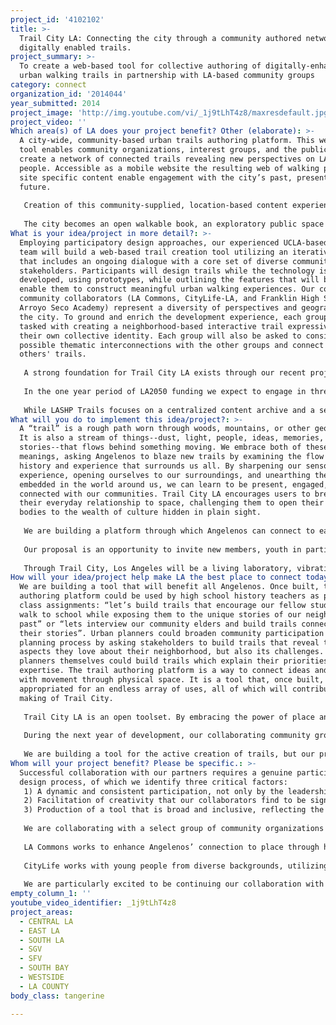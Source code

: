 ```yaml
---
project_id: '4102102'
title: >-
  Trail City LA: Connecting the city through a community authored network of
  digitally enabled trails.
project_summary: >-
  To create a web-based tool for collective authoring of digitally-enhanced
  urban walking trails in partnership with LA-based community groups
category: connect
organization_id: '2014044'
year_submitted: 2014
project_image: 'http://img.youtube.com/vi/_1j9tLhT4z8/maxresdefault.jpg'
project_video: ''
Which area(s) of LA does your project benefit? Other (elaborate): >-
  A city-wide, community-based urban trails authoring platform. This web-based
  tool enables community organizations, interest groups, and the public to
  create a network of connected trails revealing new perspectives on LA and its
  people. Accessible as a mobile website the resulting web of walking paths and
  site specific content enable engagement with the city’s past, present, and
  future.
    
   Creation of this community-supplied, location-based content experienced when walking stimulates discovery and promote new forms of collaborative, self-reflexive, space-oriented storytelling.
    
   The city becomes an open walkable book, an exploratory public space archive, a playful gallery about itself. Let’s fill it with content and narratives that connect us
What is your idea/project in more detail?: >-
  Employing participatory design approaches, our experienced UCLA-based creative
  team will build a web-based trail creation tool utilizing an iterative process
  that includes an ongoing dialogue with a core set of diverse community
  stakeholders. Participants will design trails while the technology is being
  developed, using prototypes, while outlining the features that will best
  enable them to construct meaningful urban walking experiences. Our confirmed
  community collaborators (LA Commons, CityLife-LA, and Franklin High School’s
  Arroyo Seco Academy) represent a diversity of perspectives and geographies in
  the city. To ground and enrich the development experience, each group will be
  tasked with creating a neighborhood-based interactive trail expressive of
  their own collective identity. Each group will also be asked to consider the
  possible thematic interconnections with the other groups and connect to each
  others' trails.
   
   A strong foundation for Trail City LA exists through our recent project at the Los Angeles State Historic Park (LASHP). Inspired by the work of students from Franklin High School in Highland Park and through collaboration with institutions based in Northeast Downtown LA, the predecessor LASHP Trails project consists of a mobile website experience featuring three loop trails emanating from LASHP. We will draw on this experience and the technology created for the LASHP Trails project to develop an open source toolset allowing for other community organizations and interest groups to generate and interconnect their own trails. In addition, we will expand the successfully designed and tested LASHP Trails user experience to include social media capabilities that enable personalization, annotation, and dialog between users.
   
   In the one year period of LA2050 funding we expect to engage in three cycles of development, community authoring, and navigation experience. This participatory, dialogic process will permit the development of a tool which integrates the real interests and experiences of each layer of future users.
   
   While LASHP Trails focuses on a centralized content archive and a set of predefined paths, Trail City LA will expand the possibilities to an open content/dynamic pathways approach. Each community group will be able to upload their own site-specific media and connect it to related hotspots in the city. Hotspots will initially be able to contain sequences of images and text, but eventually sounds and videos as well.
What will you do to implement this idea/project?: >-
  A “trail” is a rough path worn through woods, mountains, or other geographies.
  It is also a stream of things--dust, light, people, ideas, memories,
  stories--that flows behind something moving. We embrace both of these
  meanings, asking Angelenos to blaze new trails by examining the flow of
  history and experience that surrounds us all. By sharpening our sensory
  experience, opening ourselves to our surroundings, and unearthing the stories
  embedded in the world around us, we can learn to be present, engaged, and
  connected with our communities. Trail City LA encourages users to break with
  their everyday relationship to space, challenging them to open their minds and
  bodies to the wealth of culture hidden in plain sight.
   
   We are building a platform through which Angelenos can connect to each other through the medium of place. To author a trail is to embed stories and ideas in space, transforming the seemingly mundane into material for dialogue and creative thinking.
   
   Our proposal is an opportunity to invite new members, youth in particular, into existing community groups, sustain their interest, scaffold their participation, and support the development of a critical understanding of community issues and relate them to larger political and institutional arrangements. Our collaborative work with diverse community groups on the creation of a trail authoring platform ensures a truly user-generated and user-friendly tool which will allow community groups to creatively express their perspective on Los Angeles, furthering their understanding of the world around them and their agency within it. Users will emerge as neighborhood advocates, rooted in their communities and empowered by the interactive public demonstration of their research and their creativity.
   
   Through Trail City, Los Angeles will be a living laboratory, vibrating with the voices and forms of its past, present, and potential future. Our dream outcome of Angelenos’ collective use of the trail authoring platform is the entire city connected through a web of community-authored content. It is a dynamic network of nodal content dancing within Los Angeles, turning any walk into a trail. A trail that is not static, but alive and awaiting your input or augmentation. We believe the best way to connect with the city is on two feet, Trail City LA will be a powerful tool for encouraging walking as an exploratory activity and enhancing our connection to place through engagement and creativity.
How will your idea/project help make LA the best place to connect today? In LA2050?: >-
  We are building a tool that will benefit all Angelenos. Once built, the trail
  authoring platform could be used by high school history teachers as part of
  class assignments: “let’s build trails that encourage our fellow students to
  walk to school while exposing them to the unique stories of our neighborhood’s
  past” or “lets interview our community elders and build trails connecting
  their stories”. Urban planners could broaden community participation in the
  planning process by asking stakeholders to build trails that reveal the
  aspects they love about their neighborhood, but also its challenges. The
  planners themselves could build trails which explain their priorities and
  expertise. The trail authoring platform is a way to connect ideas and dialogue
  with movement through physical space. It is a tool that, once built, can be
  appropriated for an endless array of uses, all of which will contribute to the
  making of Trail City.
   
   Trail City LA is an open toolset. By embracing the power of place and encouraging engagement with the here and now, the platform allows a dynamic and flexible authoring environment that can serve many different purposes and simultaneously enable connectivity among an amazing diversity of interests and approaches. Just about any community organization, interest group, cultural institution, or educational project will be able to use Trail City in its own unique, self-empowering, and engaging way.
   
   During the next year of development, our collaborating community groups and the communities they represent will benefit the most from our project. These groups will be integral members of the team that is creating the technology; their ideas and experience building trails will be integrated into the design/structure of the technology itself. Through the collective process of building trails, participants will deeply consider their connections to place in Los Angeles. They will closely investigate their surroundings and their identity within them. All trails will be publicly available, providing an empowering venue for expressing the groups’ unique perspectives.
   
   We are building a tool for the active creation of trails, but our project also benefits all physically present Angelenos who would like to experience the urban walks created by others. By encouraging Angelenos to walk and exposing them to hidden, place-based content and narratives we are benefiting all Angelenos who want to live in a livable, connected, and socially just city.
Whom will your project benefit? Please be specific.: >-
  Successful collaboration with our partners requires a genuine participatory
  design process, of which we identify three critical factors:
   1) A dynamic and consistent participation, not only by the leadership of each collaborating group, but most importantly by their target neighborhood constituency.
   2) Facilitation of creativity that our collaborators find to be significant and truly reflective of their communities' unique identities. 
   3) Production of a tool that is broad and inclusive, reflecting the amazing diversity of our city.
   
   We are collaborating with a select group of community organizations that share our passion for creating a more walkable, civically engaged, and equitable Los Angeles. All of the collaborators identified have confirmed their participation.
   
   LA Commons works to enhance Angelenos’ connection to place through highly visible public art projects that tell dynamic neighborhood stories. In a previous project with LA Commons we engaged a group of high school students from Highland Park to explore unfamiliar neighborhoods, collect images, and create interactive maps sharing their findings. LA Commons brings experience leading walking tours and connections to many different communities around the city such as Leimert Park, MacArthur Park, and East Hollywood.
   
   CityLife works with young people from diverse backgrounds, utilizing the arts to explore culture, history, and politics in Los Angeles. In the Spring of 2013 we collaborated with CityLife, then based at Lincoln High School, in a National Science Foundation funded project that employed participatory design to build a tool for authoring “CyberMurals”: physically interactive digital murals that change based on conceptual parameters. CityLife brings an expertise in working with youth to explore urban issues and deep ties to the neighborhood of Lincoln Heights and Downtown more broadly.
   
   We are particularly excited to be continuing our collaboration with Franklin High School’s Arroyo Seco Academy, because it was the work of their students in 2010 that inspired the Trail City LA concept. Assisted by staff from the National Parks Service, Franklin students designed 30 unique trails that required them to conduct in-depth and on-site research. The trail program has continued each year since then and our trail authoring platform will enhance the process they have already developed and enable the trails they create to contain dynamic media content and reach a wide audience.
empty_column_1: ''
youtube_video_identifier: _1j9tLhT4z8
project_areas:
  - CENTRAL LA
  - EAST LA
  - SOUTH LA
  - SGV
  - SFV
  - SOUTH BAY
  - WESTSIDE
  - LA COUNTY
body_class: tangerine

---
```

